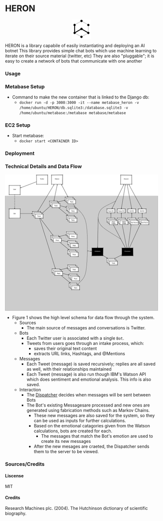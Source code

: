 # HERON
<p align="center">
    <img src="images/h.png" width="64" align="middle">
</p>

HERON is a  library capabile of easily instantiating and deploying an AI botnet
This library provides simple chat bots which use machine learning to iterate on their source material (twitter, etc)
They are also "pluggable"; it is easy to create a network of bots that communicate with one another 

### Usage

### Metabase Setup
* Command to make the new container that is linked to the Django db:
  * `docker run -d -p 3000:3000 -it --name metabase_heron -v /home/ubuntu/HERON/db.sqlite3:/database.sqlite3 -v /home/ubuntu/metabase:/metabase metabase/metabase`
### EC2 Setup
* Start metabase:
  * `docker start <CONTAINER ID>`

### Deployment

### Technical Details and Data Flow
<p align="center">
    <img src="https://github.com/thetomcraig/HERON/blob/master/docs/data_flow.png" width="1024" align="middle">
</p>

* Figure 1 shows the high level schema for data flow through the system.  
  * Sources   
    * The main source of messages and conversations is Twitter.  
  * Bots  
    * Each Twitter user is associated with a single `Bot`.  
    * Tweets from users goes through an intake process, which:  
      * saves their original text content  
      * extracts URL links, Hashtags, and @Mentions  
  * Messages  
    * Each Tweet (message) is saved recursively; replies are all saved as well, with their relationships maintained  
    * Each Tweet (message) is also run though IBM's Watson API which does sentiment and emotional analysis.  This info is also saved.  
  * Interaction  
    * The [Dispatcher](https://github.com/thetomcraig/Discord-Dispatcher) decides when messages will be sent between Bots  
    * The Bot's existing Messagesare processed and new ones are generated using fabrication methods such as Markov Chains.  
      * These new messages are also saved for the system, so they can be used as inputs for further calculations.  
      * Based on the emotional catagories given from the Watson calculations, bots are created for each.  
        * The messages that match the Bot's emotion are used to create its new messages  
      * After the new mesages are craeted, the Dispatcher sends them to the server to be viewed.   
      


### Sources/Credits

#### Liscense
MIT
#### Credits
Research Machines plc. (2004). The Hutchinson dictionary of scientific biography.  
